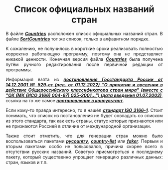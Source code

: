 <div align="center">

# Список официальных названий стран
</div>

<div align="justify">

В файле [***Countries***](txt/countries.txt) расположен список официальных названий стран. В файле [***SortCountries***](txt/sort_countries.txt) тот же список, только в алфавитном порядке.

К сожалению, не получилось в короткие сроки реализовать полностью корректно работающую программу, поэтому она не представляет никакой ценности. Конечная версия файла [***Countries***](txt/countries.txt) была получена путём ручного редактирования после первичной редакции от программы.

Информация взята из [***постановления Госстандарта России от 14.12.2001 № 529-ст (ред. от 01.12.2022) "О принятии и введении в действие Общероссийского классификатора стран мира" (вместе с "ОК (МК (ИСО 3166) 004-97) 025-2001...") (дата введения 01.07.2002)***](https://legalacts.ru/doc/postanovlenie-gosstandarta-rf-ot-14122001-n-529-st/), ссылка на то же самое [***постановление в консультант***](https://www.consultant.ru/document/cons_doc_LAW_34516/).

Если кому-то правда интересно, то я нашёл [***стандарт ISO 3166-1***](https://www.iso.org/obp/ui/#search/code/). Стоит понимать, что список из постановления не будет совпадать со списком из этого стандарта, так как есть страны, статус которых признаются или не признаются Россией в отличие от международной организации.

Также стоит отметить, что для генерации стран можно было воспользоваться пакетами [***pycountry***](https://pypi.org/project/pycountry/), [***country-list***](https://pypi.org/project/country-list/) или [***faker***](https://faker.readthedocs.io/en/master/providers/faker.providers.address.html#faker.providers.address.Provider.country). Первым и вторым пакетами особо не пользовался, причина скорее всего в отсутствии русских названий. Советую присмотреться к последнему пакету, который существенно упрощает генерацию различных данных: стран, языков и т.п.

</div>
